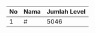 | No | Nama            | Jumlah Level |
|----|-----------------|--------------|
| 1  | #    |    5046        |
